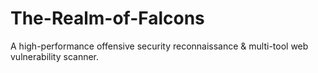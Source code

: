 # The-Realm-of-Falcons
A high-performance offensive security reconnaissance &amp; multi-tool web vulnerability scanner. 
